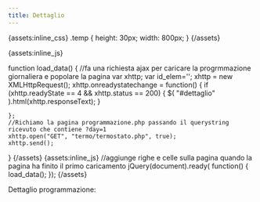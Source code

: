 ```yaml
---
title: Dettaglio
---
```


{assets:inline_css}
.temp {
height: 30px;
width: 800px;
}
{/assets}

{assets:inline_js}

function load_data() {
	//fa una richiesta ajax per caricare la progrmmazione giornaliera e popolare la pagina
	var xhttp;
	var id_elem='';
	xhttp = new XMLHttpRequest();
	xhttp.onreadystatechange = function() {
		if (xhttp.readyState == 4 && xhttp.status == 200) {
        	$( "#dettaglio" ).html(xhttp.responseText);
		}

	};
	//Richiamo la pagina programmazione.php passando il querystring ricevuto che contiene ?day=1
	xhttp.open("GET", "termo/termostato.php", true);
	xhttp.send();
}
{/assets}
{assets:inline_js}
//aggiunge righe e celle sulla pagina quando la pagina ha finito il primo caricamento
jQuery(document).ready( function() 
		{
		load_data();
		});
{/assets}

<div id=dettaglio>Dettaglio programmazione:</div>
